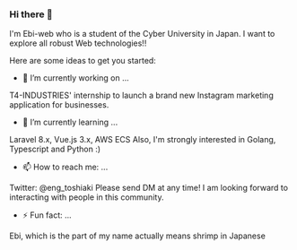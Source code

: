 ### Hi there 👋

I'm Ebi-web who is a student of the Cyber University in Japan.
I want to explore all robust Web technologies!! 

<!--
**Ebi-web/Ebi-web** is a ✨ _special_ ✨ repository because its `README.md` (this file) appears on your GitHub profile. -->

Here are some ideas to get you started:

- 🔭 I’m currently working on ...

T4-INDUSTRIES' internship to launch a brand new Instagram marketing application for businesses.

- 🌱 I’m currently learning ...

Laravel 8.x, Vue.js 3.x, AWS ECS
Also, I'm strongly interested in Golang, Typescript and Python :)

- 📫 How to reach me: ...

Twitter: @eng_toshiaki
Please send DM at any time! I am looking forward to interacting with people in this community.

- ⚡ Fun fact: ...

Ebi, which is the part of my name actually means shrimp in Japanese

